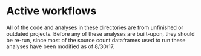 # Active workflows

All of the code and analyses in these directories are from unfinished or outdated projects.  Before any of these analyses are built-upon, they should be re-run, since most of the source count dataframes used to run these analyses have been modified as of 8/30/17.

